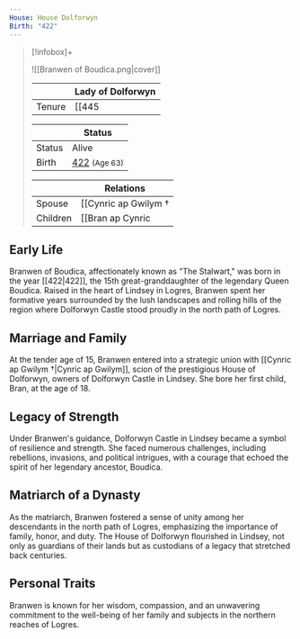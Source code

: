 ```yaml
---
House: House Dolforwyn
Birth: "422"
---
```


> [!infobox]+
> 
> ![[Branwen of Boudica.png|cover]]
> 
> || Lady of Dolforwyn    |
> | ---- | ---- |
> |Tenure|[[445|445]] - [[479|479]]|
> 
> || Status   |
> | ---- | ---- |
> |Status| Alive|
> |Birth| [422](422) <small>(Age 63)</small> |
>
> || Relations   |
> | ---- | ---- |
> | Spouse | [[Cynric ap Gwilym †|Cynric ap Gwilym †]] <small>([[440|440]])</small> |
> | Children| [[Bran ap Cynric|Bran ap Cynric]], [[Elowen ferch Branwen †|Elowen ferch Branwen †]], [[Gwilym ap Cynric|Gwilym ap Cynric]] |

## Early Life

Branwen of Boudica, affectionately known as "The Stalwart," was born in the year [[422|422]], the 15th great-granddaughter of the legendary Queen Boudica. Raised in the heart of Lindsey in Logres, Branwen spent her formative years surrounded by the lush landscapes and rolling hills of the region where Dolforwyn Castle stood proudly in the north path of Logres.

## Marriage and Family

At the tender age of 15, Branwen entered into a strategic union with [[Cynric ap Gwilym †|Cynric ap Gwilym]], scion of the prestigious House of Dolforwyn, owners of Dolforwyn Castle in Lindsey. She bore her first child, Bran, at the age of 18.

## Legacy of Strength

Under Branwen's guidance, Dolforwyn Castle in Lindsey became a symbol of resilience and strength. She faced numerous challenges, including rebellions, invasions, and political intrigues, with a courage that echoed the spirit of her legendary ancestor, Boudica.

## Matriarch of a Dynasty
As the matriarch, Branwen fostered a sense of unity among her descendants in the north path of Logres, emphasizing the importance of family, honor, and duty. The House of Dolforwyn flourished in Lindsey, not only as guardians of their lands but as custodians of a legacy that stretched back centuries.

## Personal Traits
Branwen is known for her wisdom, compassion, and an unwavering commitment to the well-being of her family and subjects in the northern reaches of Logres.